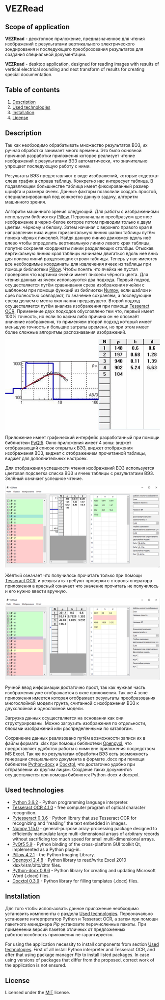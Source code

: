 # VEZRead

## Scope of application 

**VEZRead** - десктопное приложение, предназначенное для чтения изображений с результатами вертикального электрического зондирования и последующего преоброзования результатов для создания специальной документации.

**VEZRead** - desktop application, designed for reading images with results of vertical electrical sounding and next transform of results for creating special documentation. 


## Table of contents

  1. [Description](#Description)
  2. [Used technologies](#Used-technologies)
  3. [Installation](#Installation)
  4. [License](#License)

## Description

Так как необходимо обрабатывать множество результатов ВЭЗ, их ручная обработка занимает много времени. Это было основной причиной разработки приложения которое реализует чтение изображений с результатами ВЭЗ автоматически, что значительно упрощает последующую работу с ними.

Результаты ВЭЗ предоставляют в виде изображений, которые содержат слева график а справа таблицу. Конкретно нас интересует таблица. В подавляющем большинстве таблица имеет фиксированный размер шрифта и размера ячеек. Данные факторы позволили создать простой, специализированный под конкретно данную задачу, алгоритм машинного зрения.

Алгоритм машинного зрения следующий. Для работы с изображениями используем библиотеку [Pillow](https://pypi.org/project/Pillow/4.2.1/). Первоначально преобразуем цветное изображение в черно-белое которое потом приводим только к двум цветам: чёрному и белому. Затем начиная с верхнего правого края в направлении низа ищем горизонтальную линию шапки таблицы путём поиска чёрных пикселей. Найдя данную линию движемся вдоль неё влево чтобы определить вертикальную линию левого края таблицы, попутно сохраняя координаты линии разделяющих столбцы. Отыскав вертикальную линию края таблицы начинаем двигаться вдоль неё вниз для поиска линий разделяющих строки таблицы. Теперь у нас имеются все необходимые координаты для извлечения ячеек из таблицы при помощи библиотеки [Pillow](https://pypi.org/project/Pillow/4.2.1/). Чтобы понять что ячейка не пустая проверяем что картинка ячейки имеет пиксели чёрного цвета. Для чтения данных из ячеек используются два подхода. Первый подход осуществляется путём сравнивания среза изображения ячейки с шаблоном при помощи функций из библиотки [Numpy](https://pypi.org/project/numpy/1.15.0/), если шаблон и срез полностью совпадают, то значение сохраняем, а последующие срезы делаем с места окончания предыдущего. Второй подход осуществляется путём анализа изображения при помощи [Tesseract OCR](https://digi.bib.uni-mannheim.de/tesseract/). Применение двух подходов обусловлено тем что, первый имеет 100% точность, но если по каким либо причина он не опознаёт значение изображения, то применяем второй подход который имеет меньшую точность и большие затраты времени, но при этом имеет более сложные алгоритмы распознавания изображений. 

![Alt Text](.github/images/algorithm.gif)

Приложение имеет графический интерфейс разработанный при помощи библиотеки [PyQt5](https://pypi.org/project/PyQt5/5.9/).  Окно приложения имеет 4 зоны: виджет отображающий список открытых ВЭЗ, виджет отображения изображения ВЭЗ, виджет с отображением прочитанной таблицы, виджет для дополнительных настроек.

Для отображения успешности чтения изображений ВЭЗ используется цветовая подсветка списка ВЭЗ и ячеек таблицы с результатами ВЭЗ. Зелёный означает успешное чтение.

![Alt Text](.github/images/green.png)

Жёлтый означает что получилось прочитать только при помощи [Tesseract OCR](https://digi.bib.uni-mannheim.de/tesseract/), и результаты требуют проверки с стороны оператора приложения а красный означает что значение прочитать не получилось и его нужно ввести вручную.

![Alt Text](.github/images/red.png)

Ручной ввод информации достаточно прост, так как нужная часть изображения уже отображается в окне приложения. Так же 4 зоне приложения имеется которая отображает результаты преобразования многослойной модели грунта, считанной с изображения ВЭЗ к двухслойной и однослойной модели.

Загрузка данных осуществляется на основании как они структурированы. Можно загрузить изображения по отдельности, блоками изображений или распределенными по каталогам. 

Сохранение данных реализовано путём возможности записи их в файлы формата .xlsx при помощи библиотеки [Openpyxl](https://pypi.org/project/openpyxl/2.4.8/), что предоставляет удобство работы с ними вне приложения посредством MS Excel. Так же по результатам обработки ВЭЗ есть возможность генерации специального документа в формате .docx при помощи библиотек [Python-docx](https://pypi.org/project/python-docx/0.8.6/) и [Docxtpl](https://pypi.org/project/docxtpl/0.3.9/), что достаточно удобно при отправлении их другим лицам. Создание таких документов осуществляется при помощи библиотек Python-docx и docxpxl.


## Used technologies

- [Python 3.6.2](https://www.python.org/downloads/) - Python programming language interpreter.
- [Tesseract OCR 4.1.0](https://digi.bib.uni-mannheim.de/tesseract/) - free computer program of optical character recognition.
- [Pytesseract 0.3.6](https://pypi.org/project/pytesseract/0.3.6/) - Python library that use Tesseract OCR for recognizing and “reading” the text embedded in images. 
- [Numpy 1.15.0](https://pypi.org/project/numpy/1.15.0/) - general-purpose array-processing package designed to efficiently manipulate large multi-dimensional arrays of arbitrary records without sacrificing too much speed for small multi-dimensional arrays.
- [PyQt5 5.9](https://pypi.org/project/PyQt5/5.9/) - Python binding of the cross-platform GUI toolkit Qt, implemented as a Python plug-in.
- [Pillow 4.2.1](https://pypi.org/project/Pillow/4.2.1/) - the Python Imaging Library.
- [Openpyxl 2.4.8](https://pypi.org/project/openpyxl/2.4.8/) - Python library to read/write Excel 2010 xlsx/xlsm/xltx/xltm files.
- [Python-docx 0.8.6](https://pypi.org/project/python-docx/0.8.6/) - Python library for creating and updating Microsoft Word (.docx) files.
- [Docxtpl 0.3.9](https://pypi.org/project/docxtpl/0.3.9/) - Python library for filling templates (.docx) files.


## Installation 
Для того чтобы использовать данное приложение необходимо установить компоненты с раздела [Used technologies](#Used-technologies). Первоначально установите интерпретатор Python и Tesseract OCR, а затем при помощи пакетного менеджера *Pip* установите перечисленные пакеты. При применении версий пакетов отличных от предложенных работоспособность приложения не гарантируется.

For using the application necessity to install components from section [Used technologies](#Used-technologies). First of all install Python interpreter and Tesseract OCR, and after that using package manager *Pip* to install listed packages. In case using versions of packages that differ from the proposed, correct work of the application is not ensured.


## License 
Licensed under the [MIT](LICENSE.txt) license.	

